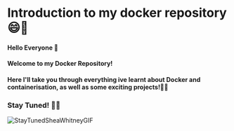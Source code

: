 # Introduction to my docker repository 😄👋

#### Hello Everyone 👋
#### Welcome to my Docker Repository!
#### Here I'll take you through everything ive learnt about Docker and containerisation, as well as some exciting projects!🚀🎉

### Stay Tuned! 👀🎉

![StayTunedSheaWhitneyGIF](https://github.com/user-attachments/assets/3a28088a-3793-4652-9fb8-7bb06c780def)
